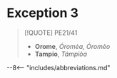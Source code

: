 # Exception 3

>[!QUOTE] PE21/41
>+ **Orome**, *Óromèa*, *Óromèo*
>+ **Tampio**, *Támpiòa*

--8<-- "includes/abbreviations.md"